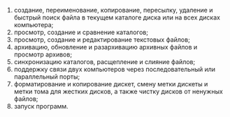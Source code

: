 1. создание, переименование, копирование, пересылку, удаление и быстрый поиск файла в текущем каталоге диска или на всех дисках компьютера;
2. просмотр, создание и сравнение каталогов;
3. просмотр, создание и редактирование текстовых файлов;
4. архивацию, обновление и разархивацию архивных файлов и просмотр архивов;
5. синхронизацию каталогов, расщепление и слияние файлов;
6. поддержку связи двух компьютеров через последовательный или параллельный порты;
7. форматирование и копирование дискет, смену метки дискеты и метки тома для жестких дисков, а также чистку дисков от ненужных файлов;
8. запуск программ.